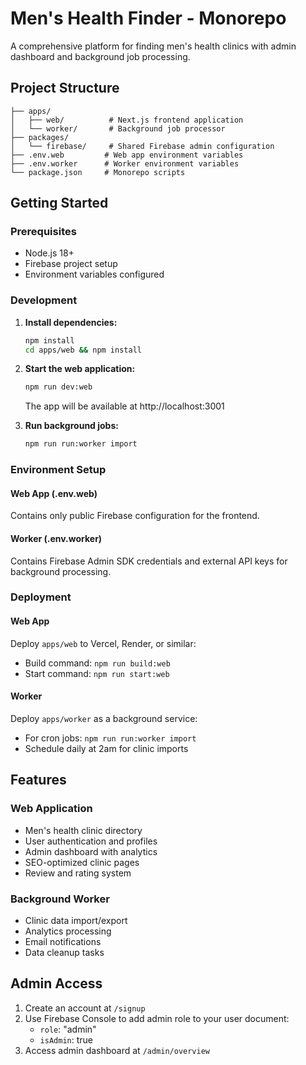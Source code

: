 # Men's Health Finder - Monorepo

A comprehensive platform for finding men's health clinics with admin dashboard and background job processing.

## Project Structure

```
├── apps/
│   ├── web/          # Next.js frontend application
│   └── worker/       # Background job processor
├── packages/
│   └── firebase/     # Shared Firebase admin configuration
├── .env.web         # Web app environment variables
├── .env.worker      # Worker environment variables
└── package.json     # Monorepo scripts
```

## Getting Started

### Prerequisites
- Node.js 18+
- Firebase project setup
- Environment variables configured

### Development

1. **Install dependencies:**
   ```bash
   npm install
   cd apps/web && npm install
   ```

2. **Start the web application:**
   ```bash
   npm run dev:web
   ```
   
   The app will be available at http://localhost:3001

3. **Run background jobs:**
   ```bash
   npm run run:worker import
   ```

### Environment Setup

#### Web App (.env.web)
Contains only public Firebase configuration for the frontend.

#### Worker (.env.worker)
Contains Firebase Admin SDK credentials and external API keys for background processing.

### Deployment

#### Web App
Deploy `apps/web` to Vercel, Render, or similar:
- Build command: `npm run build:web`
- Start command: `npm run start:web`

#### Worker
Deploy `apps/worker` as a background service:
- For cron jobs: `npm run run:worker import`
- Schedule daily at 2am for clinic imports

## Features

### Web Application
- Men's health clinic directory
- User authentication and profiles
- Admin dashboard with analytics
- SEO-optimized clinic pages
- Review and rating system

### Background Worker
- Clinic data import/export
- Analytics processing
- Email notifications
- Data cleanup tasks

## Admin Access

1. Create an account at `/signup`
2. Use Firebase Console to add admin role to your user document:
   - `role`: "admin"
   - `isAdmin`: true
3. Access admin dashboard at `/admin/overview`